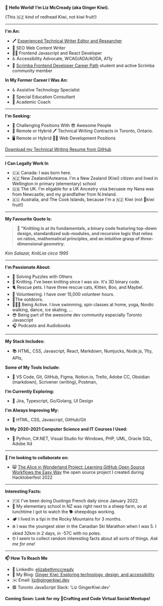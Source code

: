 **👋 Hello World! I’m Liz McCready (aka Ginger Kiwi).**

{This 🇳🇿 kind of redhead Kiwi, not kiwi fruit!}

---

**I'm An:**
- 🖊️ [Experienced Technical Writer Editor and Researcher](https://github.com/GingerKiwi/resume-and-certificatations/blob/main/ElizabethMcCready-TechnicalWriter-Resume-WebVersion.pdf)
- 🔎 SEO Web Content Writer 
- 👩‍💻 Frontend Javascript and React Developer 
- ♿ Accessibility Advocate, WCAG/ADA/AODA, A11y
- 🚀 [Scrimba Frontend Developer Career Path](https://scrimba.com/learn/frontend) student and active Scrimba community member

**In My Former Career I Was An:**
- ♿ Assistive Technology Specialist 
- 🏫 Special Education Consultant 
- 🍎 Academic Coach

---

**I'm Seeking:**
- 🤔 Challenging Positions With 😎 Awesome People
- 💼 Remote or Hybrid 🖊️ Technical Writing Contracts in Toronto, Ontario. 
- 🖥️ Remote or Hybrid 👩‍💻 Web Development Positions

[Download my Technical Writing Resume from GitHub](https://github.com/GingerKiwi/resume-and-certificatations/blob/main/ElizabethMcCready-TechnicalWriter-Resume-WebVersion.pdf)

---

**I Can Legally Work In**

- 🇨🇦 Canada: I was born here.
- 🇳🇿 New Zealand/Aotearoa. I'm a New Zealand (Kiwi) citizen and lived in Wellington in primary (elementary) school
- 🇬🇧 The UK. I'm eligable for a UK Ancestry visa becuase my Nana was from Newcastle, and my grandfather from N.Ireland.
- 🇦🇺 Australia, and The Cook Islands, because I'm a 🇳🇿 Kiwi (not 🥝kiwi fruit!)
---

**My Favourite Quote Is:**

>**🧶 "Knitting is at its fundamentals, a binary code featuring top-down design, standardized sub-modules, and recursive logic that relies on ratios, mathematical principles, and an intuitive grasp of three-dimensional geometry.**
> 

*Kim Salazar, KnitList circa 1995*

---

**I'm Passionate About:**
- 🧩 Solving Puzzles with Others 
- 🧶 Knitting. I've been knitting since I was six. It's 3D binary code.
- 🐈 Rescue pets. I have three rescue cats, Kitten, Boo, and Maybel.
- 🫶 Volunteering. I have over 15,000 volunteer hours.
- 🌲The outdoors. 
- 🏊🏻‍♀️ Being Active. I love swimming, spin classes at home, yoga, Nordic walking, dance, ice skating, ...
- 😎 Being part of the awesome dev community especially Toronto Javascript
- 🎧 Podcasts and Audiobooks

---

**My Stack Includes:**
- 📚 HTML, CSS, Javascript, React, Markdown, Numjucks, Node.js, 11ty, APIs,

**Some of My Tools Include:**
- 🧰 VS Code, Git, GitHub, Figma, Notion.io, Trello, Adobe CC, Obsidian (markdown), Scrivener (writing), Postman, 

<!-- - 👀 I’m interested in ... -->
**I’m Currently Exploring:**
- 🧭 Jira, Typescript, Go/Golang, UI Design

**I'm Always Improving My:**
- 🌱 HTML, CSS, Javascript, GitHub/Git

**In My 2020-2021 Computer Science and IT Courses I Used:**
- 🐍 Python, C#.NET, Visual Studio for Windows, PHP, UML, Oracle SQL, Adobe Xd

---

**💞️ I’m looking to collaborate on:**
- 😸 [The Alice in Wonderland Project: Learning GitHub Open Source Workflows the Easy Way](https://github.com/GingerKiwi/alice-game) the open source project I created during Hacktoberfest 2022

---

**Interesting Facts:**

- 🇫🇷 I've been doing Duolingo French daily since January 2022.
- 🐑 My elementary school in NZ was right next to a sheep farm, so at lunchtime I got to watch the 🐕 sheepdogs working. 
- 🏕️ I lived in a tipi in the Rocky Mountains for 3 months.
- ❄️ I was the youngest skier in the Canadian Ski Marathon when I was 5. I skied 32km in 2 days, in -57C with no poles.
- 🤓 I seem to collect random interesting facts about all sorts of things. *Ask me for one!*

---

**📫 How To Reach Me**
- 💼 LinkedIn: [elizabethmccready](https://www.linkedin.com/in/elizabethmccready/)
- 📰 My Blog: [Ginger Kiwi: Exploring technology, design, and accessibility](https://gingerkiwi.blog)
- ✉️ Email: <a href="mailto:liz@gingerkiwi.dev">liz@gingerkiwi.dev</a>
- 🟥 Toronto JavaScript Slack: 'Liz GingerKiwi.dev'

**Coming Soon: Look for my 🧶Crafting and Code Virtual Social Meetups!**

<!---
GingerKiwi/GingerKiwi is a ✨ special ✨ repository because its `README.md` (this file) appears on your GitHub profile.
You can click the Preview link to take a look at your changes.
--->
